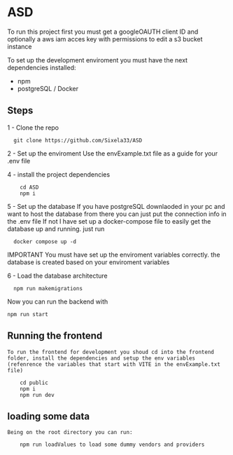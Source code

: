 # ASD
To run this project first you must get a googleOAUTH client ID and optionally a aws iam acces key with permissions to edit a s3 bucket instance

To set up the development enviroment you must have the next dependencies installed:
  
  - npm
  - postgreSQL / Docker

## Steps

  1 - Clone the repo

      git clone https://github.com/Sixela33/ASD
    
  
  2 - Set up the enviroment
    Use the envExample.txt file as a guide for your .env file  

  4 -  install the project dependencies

        cd ASD
        npm i
  
  5 - Set up the database
    If you have postgreSQL downlaoded in your pc and want to host the database from there you can just put the connection info in the .env file
    If not I have set up a docker-compose file to easily get the database up and running. just run
    
      docker compose up -d
   
  IMPORTANT You must have set up the enviroment variables correctly. the database is created based on your enviroment variables

  6 - Load the database architecture
      
      npm run makemigrations

Now you can run the backend with 
    
    npm run start

## Running the frontend

    To run the frontend for development you shoud cd into the frontend folder, install the dependencies and setup the env variables (refenrence the variables that start with VITE in the envExample.txt file)

        cd public
        npm i 
        npm run dev

## loading some data

    Being on the root directory you can run:

        npm run loadValues to load some dummy vendors and providers
    